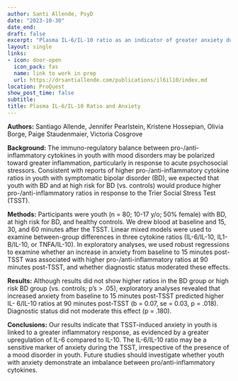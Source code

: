 ```yaml
---
author: Santi Allende, PsyD
date: "2023-10-30"
date_end: 
draft: false
excerpt: "Plasma IL-6/IL-10 ratio as an indicator of greater anxiety during the Trier Social Stress Test (manuscript in preparation)"
layout: single
links:
- icon: door-open
  icon_pack: fas
  name: link to work in prep
  url: https://drsantiallende.com/publications/il6il10/index.md
location: ProQuest
show_post_time: false
subtitle:
title: Plasma IL-6/IL-10 Ratio and Anxiety
---
```


**Authors:** Santiago Allende, Jennifer Pearlstein, Kristene Hossepian, Olivia Borge, Paige Staudenmaier, Victoria Cosgrove

**Background:** The immuno-regulatory balance between pro-/anti-inflammatory cytokines in youth with mood disorders may be polarized toward greater inflammation, particularly in response to acute psychosocial stressors. Consistent with reports of higher pro-/anti-inflammatory cytokine ratios in youth with symptomatic bipolar disorder (BD), we expected that youth with BD and at high risk for BD (vs. controls) would produce higher pro-/anti-inflammatory ratios in response to the Trier Social Stress Test (TSST). 

**Methods:** Participants were youth (n = 80; 10-17 y/o; 50% female) with BD, at high risk for BD, and healthy controls. We drew blood at baseline and 15, 30, and 60 minutes after the TSST. Linear mixed models were used to examine between-group differences in three cytokine ratios (IL-6/IL-10, IL1-B/IL-10, or TNFA/IL-10). In exploratory analyses, we used robust regressions to examine whether an increase in anxiety from baseline to 15 minutes post-TSST was associated with higher pro-/anti-inflammatory ratios at 90 minutes post-TSST, and whether diagnostic status moderated these effects. 

**Results:** Although results did not show higher ratios in the BD group or high risk BD group (vs. controls; p’s > .05), exploratory analyses revealed that increased anxiety from baseline to 15 minutes post-TSST predicted higher IL- 6/IL-10 ratios at 90 minutes post-TSST (b = 0.07, se = 0.03, p = .018). Diagnostic status did not moderate this effect (p = .180). 

**Conclusions:** Our results indicate that TSST-induced anxiety in youth is linked to a greater inflammatory response, as evidenced by a greater upregulation of IL-6 compared to IL-10. The IL-6/IL-10 ratio may be a sensitive marker of anxiety during the TSST, irrespective of the presence of a mood disorder in youth. Future studies should investigate whether youth with anxiety demonstrate an imbalance between pro/anti-inflammatory cytokines.
